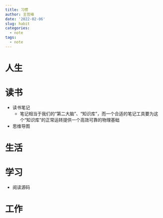 ```yaml
---
title: 习惯
author: 王哲峰
date: '2022-02-06'
slug: habit
categories:
  - note
tags:
  - note
---
```


# 人生


# 读书

- 读书笔记
    - 笔记相当于我们的“第二大脑”、“知识库”，而一个合适的笔记工具要为这个“知识库”的正常运转提供一个高效可靠的物理基础
- 思维导图


# 生活


# 学习

- 阅读源码


# 工作
